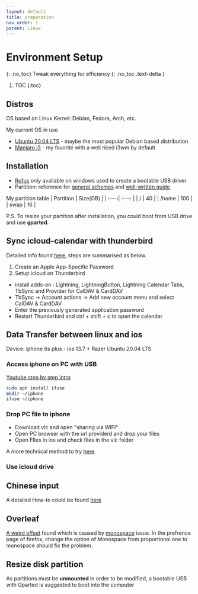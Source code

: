 ```yaml
---
layout: default
title: preparation
nav_order: 1
parent: Linux
---
```

# Environment Setup
{: .no_toc}
Tweak everything for efficiency
{: .no_toc .text-delta }
1. TOC
{:toc}

## Distros
OS based on Linux Kernel: Debian, Fedora, Arch, etc.

My current OS in use
* [Ubuntu 20.04 LTS](https://releases.ubuntu.com/20.04/) - maybe the most popular Debian based distribution
* [Manjaro i3](https://manjaro.org/downloads/community/i3/) - my favorite with a well riced i3wm by default

## Installation
* [Rufus](https://rufus.ie/) only available on windows used to create a bootable USB driver
* Partition: reference for [general schemes](https://help.ubuntu.com/community/PartitioningSchemes) and [well-written guide](https://help.ubuntu.com/lts/installation-guide/amd64/install.en.pdf)

My partition table
| Partition | Size(GB) |
| :---:|  :---: |
| /   |   40 |
| /home |  100 |
| swap  |  16  |

P.S. To resize your partition after installation, you could boot from USB drive and use **gparted**.

## Sync icloud-calendar with thunderbird
Detailed info found [here](https://webhostinghero.org/ubuntu-icloud-sync/), steps are summarised as below.
1. Create an Apple App-Specific Password
2. Setup icloud on Thunderbird
  * install adds-on : Lightning, LightningButton, Lightning Calendar Tabs, TbSync and Provider for CalDAV & CardDAV
  * TbSync -> Account actions -> Add new account menu and select  CalDAV & CardDAV
  * Enter the previously generated application password
  * Restart Thunderbird and ctrl + shift + c to open the calendar

## Data Transfer between linux and ios
Device: iphone 6s plus - ios 13.7 + Razer Ubuntu 20.04 LTS
### Access iphone on PC with USB
[Youtube step by step intro](https://www.youtube.com/watch?v=LWkIQK-HBDI)
```sh
sudo apt install ifuse
mkdir ~/iphone
ifuse ~/iphone
```
### Drop PC file to iphone
* Download vlc and open "sharing via WIFI"
* Open PC browser with the url providerd and drop your files  
* Open FIles in ios and check files in the vlc folder

A more technical method to try [here](https://www.addictivetips.com/ubuntu-linux-tips/transfer-files-from-linux-to-ios-wirelessly/).

### Use icloud drive

  
## Chinese input
A detailed How-to could be found [here](https://leimao.github.io/blog/Ubuntu-Gaming-Chinese-Input/)

## Overleaf
[A weird offset](https://support.mozilla.org/bg/questions/1263396?&mobile=0) found which is caused by [monospace](https://en.wikipedia.org/wiki/Monospaced_font) issue. In the prefrence page of firefox, change the option of Monospace from proportional one to monospace should fix the problem. 

## Resize disk partition
As partitions must be **unmounted** in order to be modified, a bootable USB with Gparted is suggested to boot into the computer 

